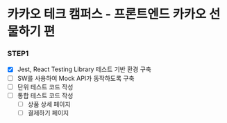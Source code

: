# 카카오 테크 캠퍼스 - 프론트엔드 카카오 선물하기 편

### STEP1

- [x] Jest, React Testing Library 테스트 기반 환경 구축
- [ ] SW를 사용하여 Mock API가 동작하도록 구축
- [ ] 단위 테스트 코드 작성
- [ ] 통합 테스트 코드 작성
  - [ ] 상품 상세 페이지
  - [ ] 결제하기 페이지
